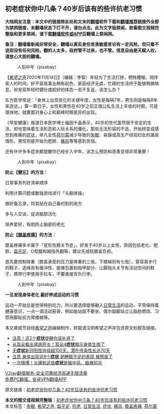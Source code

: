  <h2>初老症状你中几条？40岁后该有的些许抗老习惯</h2> <p class="notice"><b>大陆网友注意：本文中的链接除此处和文末的<a href="https://github.com/bannedbook/fanqiang" >翻墙</a>软件下载和<a href="https://github.com/killgcd/justmysocks/blob/master/README.md">翻墙推荐</a>链接外全部为禁网链接，未翻墙状态下打不开，请勿点击。此为文字版禁闻，欲看图文视频完整版和更多禁闻，请下载<a href="https://github.com/bannedbook/fanqiang">翻墙软件或APP</a>后翻墙上禁闻网。</p><p>备注：翻墙看新闻非常安全，翻墙以真实身份发表敏感言论有一定风险，但只看不说则没有任何风险，翻的人太多，政府管不过来，也不管。信息自由是天赋人权，请放心大胆的翻墙。</b></p>  <div class="entry"> <figure><figcaption>人到中年（pixabay）</figcaption></figure> <p>【<span class='wp_keywordlink_affiliate'><a href="https://www.soundofhope.org" title="希望之声" target="_blank">希望之声</a></span>2020年11月14日】（编辑：李智）年轻为了生活打拼，牺牲睡眠、陪伴家人的时间，好不容易事业稍有起色、家庭经济无虞，忙碌的生活终于能够稍微喘息，却发现年轻时健壮或姣好的体态一去不复返，该怎么办？</p> <p>东方医学常说：「身体上出现变化的关键年度，女性是每隔7年，男生则是每隔8年来造访。」算一算日子，女性和男性在40岁之前正值公私生活上丰收的时期，可是很快地，就要面对身心上和巅峰时期差异的出现。</p> <p>《早安健康》报道日本医学博士福田千晶表示，40岁的世代虽然居于安定的生活，却也意味着生活形态和人际关系的僵化，那些无法形容的不适，开始转变成感觉到疼痛的<a href="https://www.bannedbook.org/bnews/tag/%E7%97%87%E7%8A%B6/" class="st_tag internal_tag" rel="tag" title="标签 症状 下的日志">症状</a>，举凡女性<a href="https://www.bannedbook.org/bnews/tag/%e8%8d%b7%e5%b0%94%e8%92%99/" class="st_tag internal_tag" rel="tag" title="标签 荷尔蒙 下的日志">荷尔蒙</a>减少导致的<a href="https://www.bannedbook.org/bnews/tag/%e5%a4%b1%e7%9c%a0/" class="st_tag internal_tag" rel="tag" title="标签 失眠 下的日志">失眠</a>、易躁或具生产经验妇女的漏尿情形，男性则是开始为肥胖、<a href="https://www.bannedbook.org/bnews/tag/%E7%97%9B%E9%A3%8E/" class="st_tag internal_tag" rel="tag" title="标签 痛风 下的日志">痛风</a>等等感到苦恼。</p> <p>还有许许多多症状都提醒你已经步入中年，该怎么预防和改善变得非常重要！</p> <figure><figcaption> 人到中年（pixabay）</figcaption></figure> <p><strong>防止【健忘】的方法：</strong></p>  <p>日常事务列好清单顺序</p> <p>利用计算问题或数独游戏进行「头脑体操」</p> <p>做好备忘录，将其贴在自己看的到的地方</p> <p>多与人交谈，促进脑部活化</p> <p>培养爱好，有助防止脑部的老化</p>  <p><strong>防止【<a href="https://www.bannedbook.org/bnews/tag/%E8%86%9D%E7%9B%96%E7%96%BC%E7%97%9B/" class="st_tag internal_tag" rel="tag" title="标签 膝盖疼痛 下的日志">膝盖疼痛</a>】的方法：</strong></p> <p>膝盖疼痛多半属于「变形性膝关节症」，好发于40岁以上女性，原因包括老化、肥胖、<a href="https://www.bannedbook.org/bnews/tag/%e6%89%81%e5%b9%b3%e8%b6%b3/" class="st_tag internal_tag" rel="tag" title="标签 扁平足 下的日志">扁平足</a>、O型腿和姆指外翻等，建议先减轻膝盖负担。</p> <p>首先要控制体重（膝盖承受的压力是体重的三倍，下楼梯则有七倍），穿容易步行的鞋子，选择具有缓冲性、能够包裹到指甲部分、让脚指头关节有活动空间的鞋子，携带行李使用手拉车，不要直接背负行李。</p> <figure><figcaption> 人到中年（pixabay）</figcaption></figure> <p><strong>一旦发现身体老化 最好养成运动的习惯</strong></p> <p>运动一开始总是觉得特别吃力，所以要选择能够融入<a href="https://www.bannedbook.org/bnews/tag/%e6%97%a5%e5%b8%b8%e7%94%9f%e6%b4%bb/" class="st_tag internal_tag" rel="tag" title="标签 日常生活 下的日志">日常生活</a>的运动，平常保持着健康意识，一点一滴活动筋骨，例如能站就不要坐、偶尔踮脚站立让脂肪燃烧、习惯用脚趾前方爬楼梯等。</p>  <p>本文章或节目经<a href="https://www.bannedbook.org/bnews/tag/%e5%b8%8c%e6%9c%9b%e4%b9%8b%e5%a3%b0/" class="st_tag internal_tag" rel="tag" title="标签 希望之声 下的日志">希望之声</a>编辑制作，转载请注明希望之声并包含原文标题及链接。</p> <ul class='op-related-articles' title='相关阅读'> <li><a href='https://www.bannedbook.org/bnews/health/20201114/1430884.html' target='_blank'>注意！这2个<b>症状</b>提醒你该补肾了</a></li> <li><a href='https://www.bannedbook.org/bnews/health/20201113/1430312.html' target='_blank'>从耳朵看出肾病肝炎！耳朵4<b>症状</b>暗示身体生病了</a></li> <li><a href='https://www.bannedbook.org/bnews/comments/20201112/1429945.html' target='_blank'>无<b>症状</b>新冠阳性持续超100天，潜在传染性长达70天</a></li> <li><a href='https://www.bannedbook.org/bnews/health/20201112/1429710.html' target='_blank'>注意 身体出现这8个<b>症状</b> 是睡眠不足的表现 被熬夜了</a></li> <li><a href='https://www.bannedbook.org/bnews/comments/20201110/1429001.html' target='_blank'>一次搞懂！头痛和这些<b>症状</b>是脑中风、脑瘤前兆</a></li> </ul> <p class="texttj"> <a href="https://www.bannedbook.org/forum23/topic22702.html" target="_blank">V2ray翻墙服务-安全可靠经济高速无限流量</a><br/> <a href="https://github.com/bannedbook/fanqiang/wiki/%E7%A6%81%E9%97%BB%E7%BD%91%E5%AE%89%E5%8D%93%E7%BF%BB%E5%A2%99%E6%96%B0%E9%97%BBAPP" target="_blank">免费PC翻墙、安卓VPN翻墙APP</a></p><p>原文链接：<a class="src_link"  href="https://www.soundofhope.org/post/276200" target="_blank">初老症状你中几条？40岁后该有的些许抗老习惯</a></p><a name='sharetosocial'></a>       <div><b>本文的图文或视频完整版</b>：<a href='https://www.bannedbook.org/bnews/comments/20201115/1431152.html'>初老症状你中几条？40岁后该有的些许抗老习惯</a></div>  </div><!--END ENTRY--> <div class="postfooter"> <div>本文标签：<a href="https://www.bannedbook.org/bnews/tag/%e5%a4%b1%e7%9c%a0/" rel="tag">失眠</a>, <a href="https://www.bannedbook.org/bnews/tag/%e5%b8%8c%e6%9c%9b%e4%b9%8b%e5%a3%b0/" rel="tag">希望之声</a>, <a href="https://www.bannedbook.org/bnews/tag/%e6%89%81%e5%b9%b3%e8%b6%b3/" rel="tag">扁平足</a>, <a href="https://www.bannedbook.org/bnews/tag/%E6%8A%97%E8%80%81/" rel="tag">抗老</a>, <a href="https://www.bannedbook.org/bnews/tag/%e6%97%a5%e5%b8%b8%e7%94%9f%e6%b4%bb/" rel="tag">日常生活</a>, <a href="https://www.bannedbook.org/bnews/tag/%E7%97%87%E7%8A%B6/" rel="tag">症状</a>, <a href="https://www.bannedbook.org/bnews/tag/%E7%97%9B%E9%A3%8E/" rel="tag">痛风</a>, <a href="https://www.bannedbook.org/bnews/tag/%E8%86%9D%E7%9B%96%E7%96%BC%E7%97%9B/" rel="tag">膝盖疼痛</a>, <a href="https://www.bannedbook.org/bnews/tag/%e8%8d%b7%e5%b0%94%e8%92%99/" rel="tag">荷尔蒙</a></div>  </div><!--END POSTFOOTER--> 